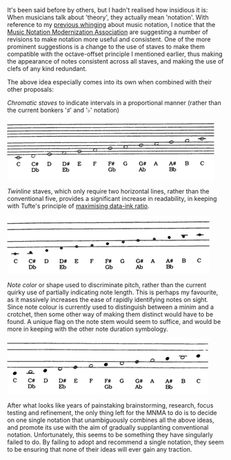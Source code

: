<!--
.. title: Music 101½
.. slug: music-101c2bd
.. date: 2007-06-11 10:37:44-05:00
.. tags: Music
.. category: Music
.. link: 
.. description: 
.. type: text
-->


It's been said before by others, but I hadn't realised how insidious it
is: When musicians talk about 'theory', they actually mean 'notation'.
With reference to my [previous whinging](http://tartley.com/?p=100)
about music notation, I notice that the [Music Notation Modernization
Association](http://www.mnma.org/) are suggesting a number of revisions
to make notation more useful and consistent. One of the more prominent
suggestions is a change to the use of staves to make them compatible
with the octave-offset principle I mentioned earlier, thus making the
appearance of notes consistent across all staves, and making the use of
clefs of any kind redundant.

The above idea especially comes into its own when combined with their
other proposals:

*Chromatic staves* to indicate intervals in a proportional manner
(rather than the current bonkers '♯' and '♭' notation)

![chromatic-intervals.gif](/files/2007/06/chromatic-intervals.gif)

*Twinline* staves, which only require two horizontal lines, rather
than the conventional five, provides a significant increase in
readability, in keeping with Tufte's principle of
[maximising data-ink ratio](http://www.amazon.co.uk/Visual-Display-Quantitative-Information/dp/0961392142/).

![twinline.gif](/files/2007/06/twinline.gif)

*Note color* or shape used to discriminate pitch, rather than the
current quirky use of partially indicating note length. This is
perhaps my favourite, as it massively increases the ease of rapidly
identifying notes on sight. Since note colour is currently used to
distinguish between a minim and a crotchet, then some other way of
making them distinct would have to be found. A unique flag on the
note stem would seem to suffice, and would be more in keeping with
the other note duration symbology.

![note-color.gif](/files/2007/06/note-color.gif)

After what looks like years of painstaking brainstorming, research,
focus testing and refinement, the only thing left for the MNMA to do is
to decide on one single notation that unambiguously combines all the
above ideas, and promote its use with the aim of gradually supplanting
conventional notation. Unfortunately, this seems to be something they
have singularly failed to do. By failing to adopt and recommend a single
notation, they seem to be ensuring that none of their ideas will ever
gain any traction.